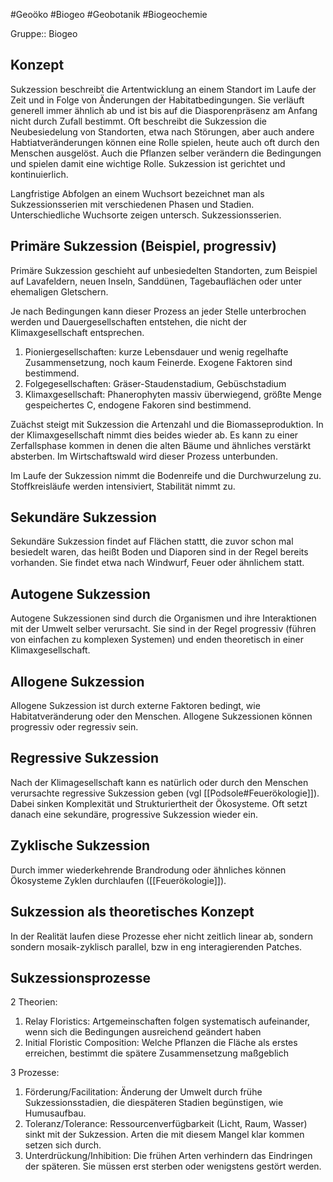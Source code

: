#Geoöko #Biogeo #Geobotanik #Biogeochemie 

Gruppe:: Biogeo

## Konzept

Sukzession beschreibt die Artentwicklung an einem Standort im Laufe der Zeit und in Folge von Änderungen der Habitatbedingungen. Sie verläuft generell immer ähnlich ab und ist bis auf die Diasporenpräsenz am Anfang nicht durch Zufall bestimmt. Oft beschreibt die Sukzession die Neubesiedelung von Standorten, etwa nach Störungen, aber auch andere Habtiatveränderungen können eine Rolle spielen, heute auch oft durch den Menschen ausgelöst. Auch die Pflanzen selber verändern die Bedingungen und spielen damit eine wichtige Rolle. Sukzession ist gerichtet und kontinuierlich.

Langfristige Abfolgen an einem Wuchsort bezeichnet man als Sukzessionsserien mit verschiedenen Phasen und Stadien. Unterschiedliche Wuchsorte zeigen untersch. Sukzessionsserien.

## Primäre Sukzession (Beispiel, progressiv)

Primäre Sukzession geschieht auf unbesiedelten Standorten, zum Beispiel auf Lavafeldern, neuen Inseln, Sanddünen, Tagebauflächen oder unter ehemaligen Gletschern.

Je nach Bedingungen kann dieser Prozess an jeder Stelle unterbrochen werden und Dauergesellschaften entstehen, die nicht der Klimaxgesellschaft entsprechen. 

1. Pioniergesellschaften: kurze Lebensdauer und wenig regelhafte Zusammensetzung, noch kaum Feinerde. Exogene Faktoren sind bestimmend.
2. Folgegesellschaften: Gräser-Staudenstadium, Gebüschstadium
3. Klimaxgesellschaft: Phanerophyten massiv überwiegend, größte Menge gespeichertes C, endogene Fakoren sind bestimmend.

Zuächst steigt mit Sukzession die Artenzahl und die Biomasseproduktion. In der Klimaxgesellschaft nimmt dies beides wieder ab. Es kann zu einer Zerfallsphase kommen in denen die alten Bäume und ähnliches verstärkt absterben. Im Wirtschaftswald wird dieser Prozess unterbunden.

Im Laufe der Sukzession nimmt die Bodenreife und die Durchwurzelung zu. Stoffkreisläufe werden intensiviert, Stabilität nimmt zu.

## Sekundäre Sukzession

Sekundäre Sukzession findet auf Flächen stattt, die zuvor schon mal besiedelt waren, das heißt Boden und Diaporen sind in der Regel bereits vorhanden. Sie findet etwa nach Windwurf, Feuer oder ähnlichem statt.

## Autogene Sukzession

Autogene Sukzessionen sind durch die Organismen und ihre Interaktionen mit der Umwelt selber verursacht. Sie sind in der Regel progressiv (führen von einfachen zu komplexen Systemen) und enden theoretisch in einer Klimaxgesellschaft.

## Allogene Sukzession

Allogene Sukzession ist durch externe Faktoren bedingt, wie Habitatveränderung oder den Menschen. Allogene Sukzessionen können progressiv oder regressiv sein.

## Regressive Sukzession

Nach der Klimagesellschaft kann es natürlich oder durch den Menschen verursachte regressive Sukzession geben (vgl [[Podsole#Feuerökologie]]). Dabei sinken Komplexität und Strukturiertheit der Ökosysteme. Oft setzt danach eine sekundäre, progressive Sukzession wieder ein. 

## Zyklische Sukzession

Durch immer wiederkehrende Brandrodung oder ähnliches können Ökosysteme Zyklen durchlaufen ([[Feuerökologie]]).

## Sukzession als theoretisches Konzept

In der Realität laufen diese Prozesse eher nicht zeitlich linear ab, sondern sondern mosaik-zyklisch parallel, bzw in eng interagierenden Patches.

## Sukzessionsprozesse

2 Theorien:

1. Relay Floristics: Artgemeinschaften folgen systematisch aufeinander, wenn sich die Bedingungen ausreichend geändert haben
2. Initial Floristic Composition: Welche Pflanzen die Fläche als erstes erreichen, bestimmt die spätere Zusammensetzung maßgeblich

3 Prozesse:

1. Förderung/Facilitation: Änderung der Umwelt durch frühe Sukzessionsstadien, die diespäteren Stadien begünstigen, wie Humusaufbau.
2. Toleranz/Tolerance: Ressourcenverfügbarkeit (Licht, Raum, Wasser) sinkt mit der Sukzession. Arten die mit diesem Mangel klar kommen setzen sich durch.
3. Unterdrückung/Inhibition: Die frühen Arten verhindern das Eindringen der späteren. Sie müssen erst sterben oder wenigstens gestört werden.
